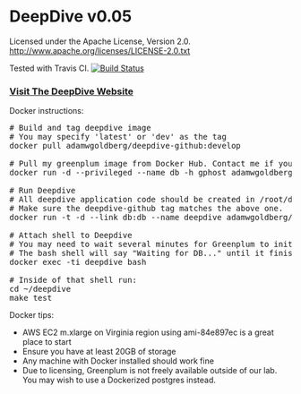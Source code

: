 # DeepDive v0.05

Licensed under the Apache License, Version 2.0. http://www.apache.org/licenses/LICENSE-2.0.txt

Tested with Travis CI.
[![Build Status](https://travis-ci.org/HazyResearch/deepdive.svg?branch=master)](https://travis-ci.org/HazyResearch/deepdive)

### [Visit The DeepDive Website](http://deepdive.stanford.edu)

Docker instructions:
<pre>
# Build and tag deepdive image
# You may specify 'latest' or 'dev' as the tag
docker pull adamwgoldberg/deepdive-github:develop

# Pull my greenplum image from Docker Hub. Contact me if you need access to the private repository on Docker Hub.
docker run -d --privileged --name db -h gphost adamwgoldberg/greenplum

# Run Deepdive
# All deepdive application code should be created in /root/deepdive/app
# Make sure the deepdive-github tag matches the above one.
docker run -t -d --link db:db --name deepdive adamwgoldberg/deepdive-github:develop bash

# Attach shell to Deepdive
# You may need to wait several minutes for Greenplum to initialize.
# The bash shell will say "Waiting for DB..." until it finishes.
docker exec -ti deepdive bash

# Inside of that shell run:
cd ~/deepdive
make test
</pre>

Docker tips:
* AWS EC2 m.xlarge on Virginia region using ami-84e897ec is a great place to start
* Ensure you have at least 20GB of storage
* Any machine with Docker installed should work fine
* Due to licensing, Greenplum is not freely available outside of our lab. You may wish to use a Dockerized postgres instead.
